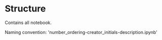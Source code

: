 # Structure
Contains all notebook.

Naming convention: 'number_ordering-creator_initials-description.ipynb'